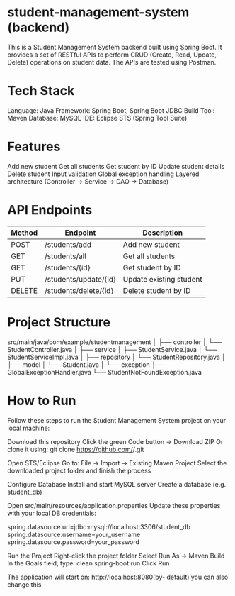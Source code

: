 # student-management-system (backend)
This is a Student Management System backend built using Spring Boot.
It provides a set of RESTful APIs to perform CRUD (Create, Read, Update, Delete) operations on student data.
The APIs are tested using Postman.

# Tech Stack
Language: Java
Framework: Spring Boot, Spring Boot JDBC
Build Tool: Maven
Database: MySQL 
IDE: Eclipse STS (Spring Tool Suite)

# Features
Add new student
Get all students
Get student by ID
Update student details
Delete student
Input validation
Global exception handling
Layered architecture (Controller → Service → DAO → Database)

#  API Endpoints
| Method | Endpoint           | Description          |
|--------|---------------------|-----------------------|
| POST   | /students/add      | Add new student        |
| GET    | /students/all      | Get all students       |
| GET    | /students/{id}     | Get student by ID      |
| PUT    | /students/update/{id} | Update existing student |
| DELETE | /students/delete/{id} | Delete student by ID |

# Project Structure

src/main/java/com/example/studentmanagement
│
├── controller
│   └── StudentController.java
│
├── service
│   ├── StudentService.java
│   └── StudentServiceImpl.java
│
├── repository
│   └── StudentRepository.java
│
├── model
│   └── Student.java
│
└── exception
    ├── GlobalExceptionHandler.java
    └── StudentNotFoundException.java

# How to Run

Follow these steps to run the Student Management System project on your local machine:

Download this repository
Click the green Code button → Download ZIP
Or clone it using:
git clone https://github.com/<your-username>/<repo-name>.git

Open STS/Eclipse
Go to: File → Import → Existing Maven Project
Select the downloaded project folder and finish the process

Configure Database
Install and start MySQL server
Create a database (e.g. student_db)

Open src/main/resources/application.properties
Update these properties with your local DB credentials:

spring.datasource.url=jdbc:mysql://localhost:3306/student_db
spring.datasource.username=your_username
spring.datasource.password=your_password

Run the Project
Right-click the project folder
Select Run As → Maven Build
In the Goals field, type:
clean spring-boot:run
Click Run

The application will start on:
http://localhost:8080(by- default) you can also change this
